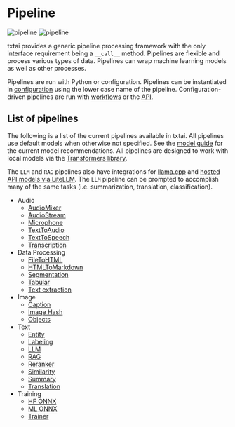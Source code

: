 # Pipeline

![pipeline](../images/pipeline.png#only-light)
![pipeline](../images/pipeline-dark.png#only-dark)

txtai provides a generic pipeline processing framework with the only interface requirement being a `__call__` method. Pipelines are flexible and process various types of data. Pipelines can wrap machine learning models as well as other processes.

Pipelines are run with Python or configuration. Pipelines can be instantiated in [configuration](../api/configuration/#pipeline) using the lower case name of the pipeline. Configuration-driven pipelines are run with [workflows](../workflow/#configuration-driven-example) or the [API](../api#local-instance).

## List of pipelines

The following is a list of the current pipelines available in txtai. All pipelines use default models when otherwise not specified. See the [model guide](../models) for the current model recommendations. All pipelines are designed to work with local models via the [Transformers library](https://github.com/huggingface/transformers).

The `LLM` and `RAG` pipelines also have integrations for [llama.cpp](https://github.com/abetlen/llama-cpp-python) and [hosted API models via LiteLLM](https://github.com/BerriAI/litellm). The `LLM` pipeline can be prompted to accomplish many of the same tasks (i.e. summarization, translation, classification).

- Audio
    - [AudioMixer](audio/audiomixer)
    - [AudioStream](audio/audiostream)
    - [Microphone](audio/microphone)
    - [TextToAudio](audio/texttoaudio)
    - [TextToSpeech](audio/texttospeech)
    - [Transcription](audio/transcription)
- Data Processing
    - [FileToHTML](data/filetohtml)
    - [HTMLToMarkdown](data/htmltomd)
    - [Segmentation](data/segmentation)
    - [Tabular](data/tabular)
    - [Text extraction](data/textractor)
- Image
    - [Caption](image/caption)
    - [Image Hash](image/imagehash)
    - [Objects](image/objects)
- Text
    - [Entity](text/entity)
    - [Labeling](text/labels)
    - [LLM](text/llm)
    - [RAG](text/rag)
    - [Reranker](text/reranker)
    - [Similarity](text/similarity)
    - [Summary](text/summary)
    - [Translation](text/translation)
- Training
    - [HF ONNX](train/hfonnx)
    - [ML ONNX](train/mlonnx)
    - [Trainer](train/trainer)
